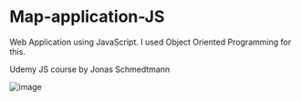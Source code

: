# Map-application-JS

Web Application using JavaScript. I used Object Oriented Programming for this.

Udemy JS course by Jonas Schmedtmann

![image](https://user-images.githubusercontent.com/105174357/209584400-5d0e590b-7fa5-4f55-99ca-5ba262191c38.png)

